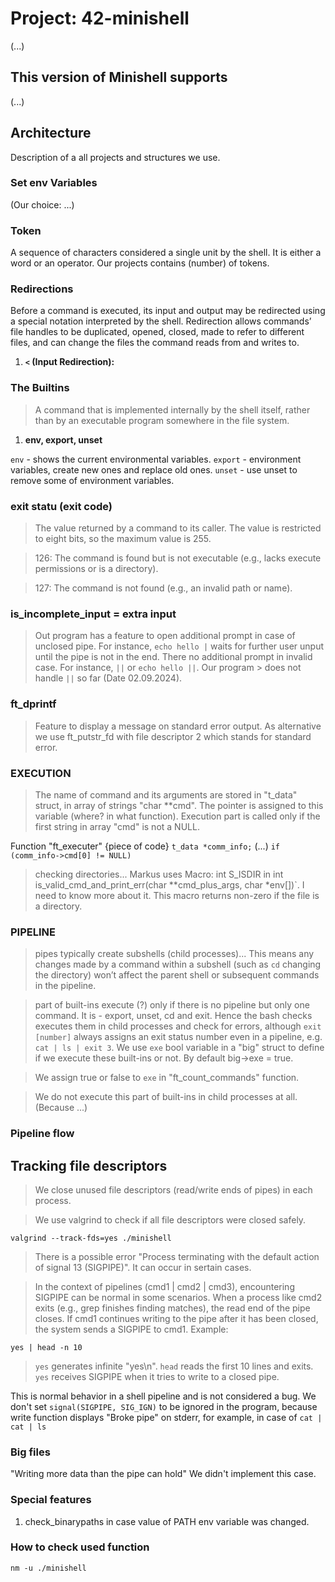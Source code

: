 # Project: 42-minishell

(...)

## This version of Minishell supports

(...)

## Architecture
Description of a all projects and structures we use.

### Set env Variables
(Our choice: ...)

### Token

A sequence of characters considered a single unit by the shell. It is either a word or an operator.
Our projects contains (number) of tokens.

### Redirections

Before a command is executed, its input and output may be redirected using a special notation interpreted by the shell. Redirection allows commands’ file handles to be duplicated, opened, closed, made to refer to different files, and can change the files the command reads from and writes to.

1. **`<` (Input Redirection):**

### The Builtins

> A command that is implemented internally by the shell itself, rather than by an executable program somewhere in the file system. 

1. **env, export, unset**

`env` - shows the current environmental variables.
`export` - environment variables, create new ones and replace old ones.
`unset` - use unset to remove some of environment variables.

### exit statu (exit code)

> The value returned by a command to its caller. The value is restricted to eight bits, so the maximum value is 255. 

> 126: The command is found but is not executable (e.g., lacks execute permissions or is a directory).

> 127: The command is not found (e.g., an invalid path or name).

### is_incomplete_input = extra input

> Out program has a feature to open additional prompt in case of unclosed pipe.
> For instance, `echo hello |` waits for further user unput until the pipe is not in the end.
> There no additional prompt in invalid case. For instance, `||` or `echo hello ||`. Our program > does not handle `||` so far (Date 02.09.2024). 

### ft_dprintf
> Feature to display a message on standard error output.
> As alternative we use ft_putstr_fd with file descriptor 2 which stands for standard error.

### EXECUTION

> The name of command and its arguments are stored in "t_data" struct, in array of strings "char	**cmd". The pointer is assigned to this variable (where? in what function). Execution part is called only if the first string in array "cmd" is not a NULL.

Function "ft_executer"
{piece of code}
`t_data	*comm_info;`
(...)
`if (comm_info->cmd[0] != NULL)`

> checking directories...
> Markus uses Macro: int S_ISDIR in
int	is_valid_cmd_and_print_err(char **cmd_plus_args, char *env[])`.
I need to know more about it.
This macro returns non-zero if the file is a directory. 

### PIPELINE
> pipes typically create subshells (child processes)... This means any changes made by a command within a subshell (such as `cd` changing the directory) won’t affect the parent shell or subsequent commands in the pipeline.

> part of built-ins execute (?) only if there is no pipeline but only one command.
It is - export, unset, cd and exit. Hence the bash checks executes them in child processes and check for errors, although `exit [number]` always assigns an exit status number even in a pipeline, e.g. `cat | ls | exit 3`. We use `exe` bool variable in a "big" struct to define if we execute these built-ins or not.  By default big->exe = true.

> We assign true or false to `exe` in "ft_count_commands" function.

> We do not execute this part of built-ins in child processes at all. (Because ...)

### Pipeline flow

## Tracking file descriptors

> We close unused file descriptors (read/write ends of pipes) in each process.

> We use valgrind to check if all file descriptors were closed safely.

`valgrind --track-fds=yes ./minishell`

> There is a possible error "Process terminating with the default action of signal 13 (SIGPIPE)". It can occur in sertain cases.

> In the context of pipelines (cmd1 | cmd2 | cmd3), encountering SIGPIPE can be normal in some scenarios.
> When a process like cmd2 exits (e.g., grep finishes finding matches), the read end of the pipe closes. If cmd1 continues writing to the pipe after it has been closed, the system sends a SIGPIPE to cmd1.
> Example:

`yes | head -n 10`

> `yes` generates infinite "yes\n". `head` reads the first 10 lines and exits. `yes` receives SIGPIPE when it tries to write to a closed pipe.

This is normal behavior in a shell pipeline and is not considered a bug.
We don't set `signal(SIGPIPE, SIG_IGN)` to be ignored in the program,
because write function displays "Broke pipe" on stderr, for example,
in case of `cat | cat | ls`

### Big files
"Writing more data than the pipe can hold"
We didn't implement this case. 

### Special features

1. check_binarypaths in case value of PATH env variable was changed.

### How to check used function

`nm -u ./minishell`



